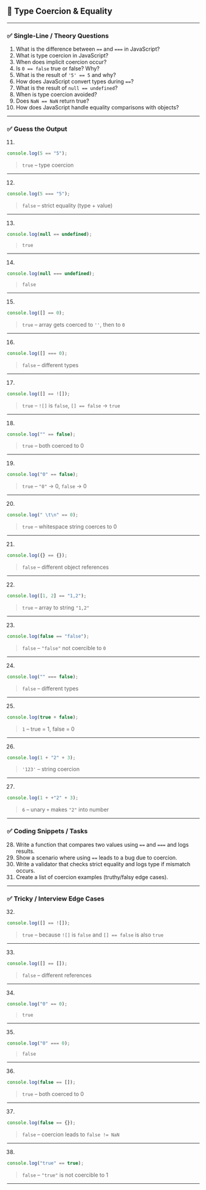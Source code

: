 ## 🔹 **Type Coercion & Equality**

---

### ✅ **Single-Line / Theory Questions**

1. What is the difference between `==` and `===` in JavaScript?
2. What is type coercion in JavaScript?
3. When does implicit coercion occur?
4. Is `0 == false` true or false? Why?
5. What is the result of `'5' == 5` and why?
6. How does JavaScript convert types during `==`?
7. What is the result of `null == undefined`?
8. When is type coercion avoided?
9. Does `NaN == NaN` return true?
10. How does JavaScript handle equality comparisons with objects?

---

### ✅ **Guess the Output**

11.

```js
console.log(5 == "5");
```

> `true` – type coercion

---

12.

```js
console.log(5 === "5");
```

> `false` – strict equality (type + value)

---

13.

```js
console.log(null == undefined);
```

> `true`

---

14.

```js
console.log(null === undefined);
```

> `false`

---

15.

```js
console.log([] == 0);
```

> `true` – array gets coerced to `''`, then to `0`

---

16.

```js
console.log([] === 0);
```

> `false` – different types

---

17.

```js
console.log([] == ![]);
```

> `true` – `![]` is `false`, `[] == false` → `true`

---

18.

```js
console.log("" == false);
```

> `true` – both coerced to 0

---

19.

```js
console.log("0" == false);
```

> `true` – `"0"` → 0, `false` → 0

---

20.

```js
console.log(" \t\n" == 0);
```

> `true` – whitespace string coerces to 0

---

21.

```js
console.log({} == {});
```

> `false` – different object references

---

22.

```js
console.log([1, 2] == "1,2");
```

> `true` – array to string `"1,2"`

---

23.

```js
console.log(false == "false");
```

> `false` – `"false"` not coercible to `0`

---

24.

```js
console.log("" === false);
```

> `false` – different types

---

25.

```js
console.log(true + false);
```

> `1` – true = 1, false = 0

---

26.

```js
console.log(1 + "2" + 3);
```

> `'123'` – string coercion

---

27.

```js
console.log(1 + +"2" + 3);
```

> `6` – unary `+` makes `"2"` into number

---

### ✅ **Coding Snippets / Tasks**

28. Write a function that compares two values using `==` and `===` and logs results.
29. Show a scenario where using `==` leads to a bug due to coercion.
30. Write a validator that checks strict equality and logs type if mismatch occurs.
31. Create a list of coercion examples (truthy/falsy edge cases).

---

### ✅ **Tricky / Interview Edge Cases**

32.

```js
console.log([] == ![]);
```

> `true` – because `![]` is `false` and `[] == false` is also `true`

---

33.

```js
console.log([] == []);
```

> `false` – different references

---

34.

```js
console.log("0" == 0);
```

> `true`

---

35.

```js
console.log("0" === 0);
```

> `false`

---

36.

```js
console.log(false == []);
```

> `true` – both coerced to 0

---

37.

```js
console.log(false == {});
```

> `false` – coercion leads to `false != NaN`

---

38.

```js
console.log("true" == true);
```

> `false` – `"true"` is not coercible to 1

---
